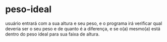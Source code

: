 # peso-ideal
usuário entrará com a sua altura e seu peso, e o programa irá verificar qual deveria ser o seu peso e de quanto é a diferença, e se o(a) mesmo(a) está dentro do peso ideal para sua faixa de altura.
